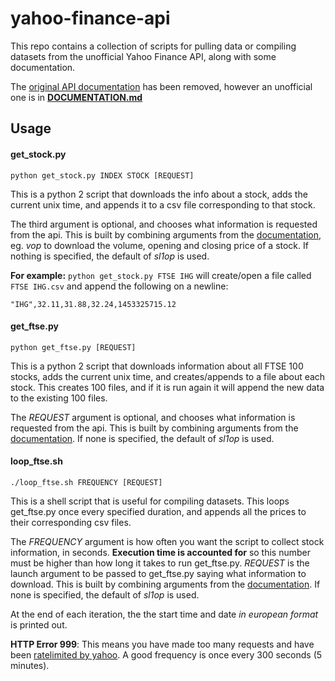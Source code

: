 # yahoo-finance-api
This repo contains a collection of scripts for pulling data or compiling datasets from the unofficial Yahoo Finance API, along with some documentation.

The [original API documentation](https://code.google.com/archive/p/yahoo-finance-managed/wikis/YahooFinanceAPIs.wiki) has been removed, however an unofficial one is in [**DOCUMENTATION.md**](./DOCUMENTATION.md)

## Usage

#### get_stock.py

`python get_stock.py INDEX STOCK [REQUEST]`

This is a python 2 script that downloads the info about a stock, adds the current unix time, and appends it to a csv file corresponding to that stock.

The third argument is optional, and chooses what information is requested from the api. This is built by combining arguments from the [documentation](./DOCUMENTATION.md#api-arguments), eg. *vop* to download the volume, opening and closing price of a stock. If nothing is specified, the default of *sl1op* is used.

**For example:**
```python get_stock.py FTSE IHG```
will create/open a file called ```FTSE IHG.csv``` and append the following on a newline:

`"IHG",32.11,31.88,32.24,1453325715.12`

#### get_ftse.py

`python get_ftse.py [REQUEST]`

This is a python 2 script that downloads information about all FTSE 100 stocks, adds the current unix time, and creates/appends to a file about each stock. This creates 100 files, and if it is run again it will append the new data to the existing 100 files.

The *REQUEST* argument is optional, and chooses what information is requested from the api. This is built by combining arguments from the [documentation](./DOCUMENTATION.md#api-arguments). If none is specified, the default of *sl1op* is used.

#### loop_ftse.sh

`./loop_ftse.sh FREQUENCY [REQUEST]`

This is a shell script that is useful for compiling datasets. This loops get_ftse.py once every specified duration, and appends all the prices to their corresponding csv files. 

The *FREQUENCY* argument is how often you want the script to collect stock information, in seconds. **Execution time is accounted for** so this number must be higher than how long it takes to run get_ftse.py. *REQUEST* is the launch argument to be passed to get_ftse.py saying what information to download. This is built by combining arguments from the [documentation](./DOCUMENTATION.md#api-arguments). If none is specified, the default of *sl1op* is used.

At the end of each iteration, the the start time and date *in european format* is printed out.

**HTTP Error 999**: This means you have made too many requests and have been [ratelimited by yahoo](./DOCUMENTATION.md#ratelimit). A good frequency is once every 300 seconds (5 minutes).